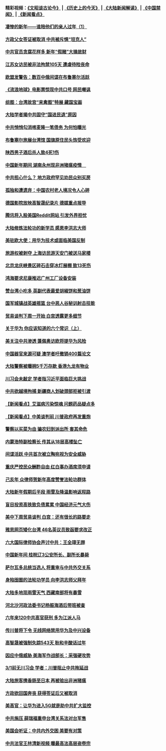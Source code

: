 #### 精彩视频：[《文昭谈古论今》](http://45.32.25.56/wenzhao) | [《历史上的今天》](http://45.32.25.56/today-in-history) | [《大陆新闻解读》](http://45.32.25.56/ntdtv-comedy) | [《中国禁闻》](http://45.32.25.56/ntdtv-news) | [《新闻看点》](http://45.32.25.56/news-insight) 

 #### [凄惨的新年——谁陪他们的亲人过年（1）](../pages/nsc413/n11032494.md?t=02092131) 

#### [方政父女签证被取消 中共被斥惧“坦克人”](../pages/nsc413/n11034628.md?t=02092131) 

#### [中共官员贪腐花样多 新年“假赌”大搞敛财](../pages/nsc413/n11034557.md?t=02092131) 

#### [江苏女访民被非法拘禁105天 遭虐待险丧命](../pages/nsc413/n11034450.md?t=02092131) 

#### [欧盟发警告：数百中俄间谍在布鲁塞尔活跃](../pages/nsc413/n11034561.md?t=02092131) 

#### [《流浪地球》电影票惊现中共口号 网民嘲讽](../pages/nsc413/n11033589.md?t=02092131) 

#### [组图：台湾故宫“来禽图”特展 藏国宝画](../pages/nsc413/n11034389.md?t=02092131) 

#### [大陆学者揭中共固守“国进民退”原因](../pages/nsc413/n11033893.md?t=02092131) 

#### [中共悄悄勾消喀麦隆一笔债务 为何怕曝光](../pages/nsc413/n11029114.md?t=02092131) 


#### [布鲁塞尔旅展台湾馆 国旗原住民头饰受欢迎](../pages/nsc413/n11034097.md?t=02092131) 

#### [陕西男子酒后杀人致4死1伤](../pages/nsc413/n11033969.md?t=02092131) 

#### [中国新年期间 湖南永州现非洲猪瘟疫情　](../pages/nsc413/n11034014.md?t=02092131) 

#### [中共担心什么？ 地方政府罕见劝民众别买房](../pages/nsc413/n11033827.md?t=02092131) 

#### [孤独和遭遗弃：中国农村老人境况令人心碎](../pages/nsc413/n11033322.md?t=02092131) 

#### [德国影院放映高智晟纪录片 德媒重点报导](../pages/nsc413/n11033624.md?t=02092131) 

#### [腾讯将入股美国Reddit网站 引发外界担忧](../pages/nsc413/n11033604.md?t=02092131) 

#### [大陆修炼法轮功的新学员 感恩李洪志大师](../pages/nsc413/n11030592.md?t=02092131) 

#### [美驻欧大使：用华为技术或面临美国反制](../pages/nsc413/n11033036.md?t=02092131) 

#### [旅游权被剥夺 上海访民游天安门被送马家楼](../pages/nsc413/n11033625.md?t=02092131) 

#### [北京龙庆峡景区碎石击穿冰灯展棚 致13死伤](../pages/nsc413/n11033557.md?t=02092131) 

#### [鸿海要求尼康推迟广州工厂设备安装](../pages/nsc413/n11033581.md?t=02092131) 

#### [赞台湾小吃多 英副代表最爱胡椒饼和葱油饼](../pages/nsc413/n11033540.md?t=02092131) 

#### [国军城镇战英雄摇篮 台中恶人谷秘训射击技能](../pages/nsc413/n11033523.md?t=02092131) 

#### [贸易谈判下周一开始 白宫透露更多细节](../pages/nsc413/n11033359.md?t=02092131) 

#### [关于华为 你应该知道的六个常识（上）](../pages/nsc413/n11032957.md?t=02092131) 

#### [美关注中共渗透 蓬佩奥访欧将提华为风险](../pages/nsc413/n11032871.md?t=02092131) 

#### [中国器官来源可疑 澳学者吁撤销400篇论文](../pages/nsc413/n11032256.md?t=02092131) 

#### [大陆警察被曝拥5千万存款 香港九龙有物业](../pages/nsc413/n11033135.md?t=02092131) 

#### [川习会未敲定 学者指习近平面临巨大挑战](../pages/nsc413/n11032752.md?t=02092131) 

#### [中共欲越境拘捕 新疆商人划破颈部拒被引渡](../pages/nsc413/n11032947.md?t=02092131) 

#### [【新闻看点】艾滋病污染惊魂 问题药品疑点多](../pages/nsc413/n11032809.md?t=02092131) 

#### [【新闻看点】中美谈判前 川普政府再发重炮](../pages/nsc413/n11032676.md?t=02092131) 

#### [警察以买菜为由 骗农妇到派出所 害其命危](../pages/nsc413/n11032835.md?t=02092131) 

#### [内蒙浩特副检察长 传其从18层高楼坠亡](../pages/nsc413/n11032731.md?t=02092131) 

#### [间谍活跃 中共首次被立陶宛视为安全威胁](../pages/nsc413/n11032894.md?t=02092131) 

#### [重庆严控民众酬酢自由 红白事办酒席须申请](../pages/nsc413/n11032890.md?t=02092131) 

#### [己亥年 众律师贺新年高度赞誉法轮功群体](../pages/nsc413/n11031426.md?t=02092131) 

#### [大陆新年假期后半段 雨雪及降温影响返程路](../pages/nsc413/n11032700.md?t=02092131) 

#### [盲目投资高铁致负债累累 中国经济元气大伤](../pages/nsc413/n11032528.md?t=02092131) 

#### [美中下周贸易谈判 白宫：还有很长的路要走](../pages/nsc413/n11032579.md?t=02092131) 

#### [雅思网页矮化台湾 46名英议员致函要求改正](../pages/nsc413/n11032619.md?t=02092131) 

#### [六大国际律师协会声讨中共：王全璋无罪](../pages/nsc413/n11032531.md?t=02092131) 

#### [中国新年间 桂皖辽3公安所长、副所长暴毙](../pages/nsc413/n11032348.md?t=02092131) 

#### [萨尔瓦多总统当选人 将重审与中共外交关系](../pages/nsc413/n11032507.md?t=02092131) 

#### [身陷囹圄的法轮功学员 向李洪志师父拜年](../pages/nsc413/n11030993.md?t=02092131) 

#### [大陆多地现雨雪天气 西藏南部将有暴雪](../pages/nsc413/n11031583.md?t=02092131) 

#### [河北沙河政法委书记杨振海酒后带班被查](../pages/nsc413/n11032391.md?t=02092131) 

#### [六年来120中共高官获刑 多为江派人马](../pages/nsc413/n11032295.md?t=02092131) 

#### [传川普将下令 无线网络禁用华为及中兴设备](../pages/nsc413/n11031804.md?t=02092131) 

#### [高智晟被强制失踪543天 耿和辛酸话过年](../pages/nsc413/n11032237.md?t=02092131) 

#### [因应中俄威胁 美海军作战部长：采强硬攻势](../pages/nsc413/n11032214.md?t=02092131) 

#### [3/1前无川习会 学者：川普阻止中共拖延战](../pages/nsc413/n11032087.md?t=02092131) 


#### [大陆旅客携香肠至日本 再被验出非洲猪瘟](../pages/nsc413/n11032030.md?t=02092131) 

#### [方政欲回国奔丧 获得签证后又被取消](../pages/nsc413/n11032063.md?t=02092131) 

#### [美高官：让华为进入5G就是助中共扩大监控](../pages/nsc413/n11031398.md?t=02092131) 

#### [中共施压 薛瑞福重申台湾关系法对台军售](../pages/nsc413/n11032007.md?t=02092131) 

#### [美国会听证：中共内外交困 美要有对策](../pages/nsc413/n11031364.md?t=02092131) 

#### [中共法官王林清新视频 曝最高法高层盗卷宗](../pages/nsc413/n11031755.md?t=02092131) 

